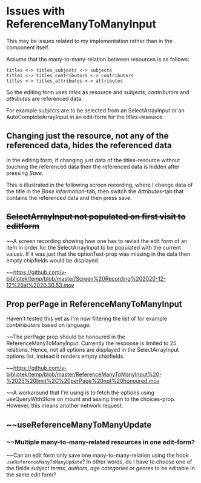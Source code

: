 # Issues with ReferenceManyToManyInput

This may be issues related to my implementation rather than in the component itself.

Assume that the many-to-many-relation between resources is as follows:

```
titles <-> titles_subjects <-> subjects
titles <-> titles_contributors <-> contributors
titles <-> titles_attributes <-> attributes
```
So the editing form uses _titles_ as resource and _subjects_, _contributors_ and _attributes_ are referenced data.  

For example _subjects_ are to be selected from an SelectArrayInput or an AutoCompleteArrayInput in an edit-form for the _titles_-resource. 

## Changing just the resource, not any of the referenced data, hides the referenced data

In the editing form, if changing just data of the titles-resource without touching the referenced data then the referenced data is hidden after pressing _Save_.

This is illustrated in the following screen recording, where I change data of the title in the _Base information_-tab, then switch the _Attributes_-tab that contains the referenced data and then press save.

## ~~SelectArrayInput not populated on first visit to editform~~

~~A screen recording showing how one has to revisit the edit form of an item in order for the SelectArrayInput to be populated with the current values. If it was just that the optionText-prop was missing in the data then empty chipfields would be displayed.

~~https://github.com/v-bibliotek/temp/blob/master/Screen%20Recording%202020-12-12%20at%2020.30.53.mov

## Prop perPage in ReferenceManyToManyInput

Haven't tested this yet as I'm now filtering the list of for example _conbtributors_ based on language.

~~The perPage prop should be honoured in the ReferenceManyToManyInput. Currently the response is limited to 25 relations. Hence, not all options are displayed in the SelectArrayInput options list, instead it renders empty chipfields.

~~https://github.com/v-bibliotek/temp/blob/master/ReferenceManyToManyInput%20-%2025%20limit%2C%20perPage%20not%20honoured.mov

~~A workaround that I'm using is to fetch the options using useQueryWithStore on mount and assing them to the choices-prop. However, this means another network request.

## ~~useReferenceManyToManyUpdate

### ~~Multiple many-to-many-related resources in one edit-form?
~~Can an edit form only save one many-to-many-relation using the hook `useReferenceManyToManyUpdate`? In other words, do I have to choose one of the fields _subject terms_, _authors_, _age categories_ or _genres_ to be editable in the same edit form?
